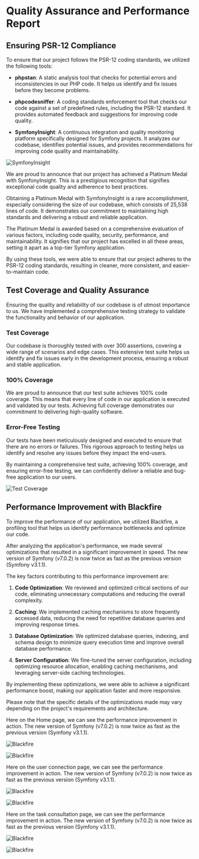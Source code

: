 # Quality Assurance and Performance Report

## Ensuring PSR-12 Compliance

To ensure that our project follows the PSR-12 coding standards, we utilized the following tools:

-   **phpstan**: A static analysis tool that checks for potential errors and inconsistencies in our PHP code. It helps us identify and fix
    issues before they become problems.

-   **phpcodesniffer**: A coding standards enforcement tool that checks our code against a set of predefined rules, including the PSR-12
    standard. It provides automated feedback and suggestions for improving code quality.

-   **SymfonyInsight**: A continuous integration and quality monitoring platform specifically designed for Symfony projects. It analyzes our
    codebase, identifies potential issues, and provides recommendations for improving code quality and maintainability.

![SymfonyInsight](SymfonyInsight.png)

We are proud to announce that our project has achieved a Platinum Medal with SymfonyInsight. This is a prestigious recognition that
signifies exceptional code quality and adherence to best practices.

Obtaining a Platinum Medal with SymfonyInsight is a rare accomplishment, especially considering the size of our codebase, which consists of
25,538 lines of code. It demonstrates our commitment to maintaining high standards and delivering a robust and reliable application.

The Platinum Medal is awarded based on a comprehensive evaluation of various factors, including code quality, security, performance, and
maintainability. It signifies that our project has excelled in all these areas, setting it apart as a top-tier Symfony application.

By using these tools, we were able to ensure that our project adheres to the PSR-12 coding standards, resulting in cleaner, more consistent,
and easier-to-maintain code.

## Test Coverage and Quality Assurance

Ensuring the quality and reliability of our codebase is of utmost importance to us. We have implemented a comprehensive testing strategy to
validate the functionality and behavior of our application.

### Test Coverage

Our codebase is thoroughly tested with over 300 assertions, covering a wide range of scenarios and edge cases. This extensive test suite
helps us identify and fix issues early in the development process, ensuring a robust and stable application.

### 100% Coverage

We are proud to announce that our test suite achieves 100% code coverage. This means that every line of code in our application is executed
and validated by our tests. Achieving full coverage demonstrates our commitment to delivering high-quality software.

### Error-Free Testing

Our tests have been meticulously designed and executed to ensure that there are no errors or failures. This rigorous approach to testing
helps us identify and resolve any issues before they impact the end-users.

By maintaining a comprehensive test suite, achieving 100% coverage, and ensuring error-free testing, we can confidently deliver a reliable
and bug-free application to our users.

![Test Coverage](Test_Coverage.png)

## Performance Improvement with Blackfire

To improve the performance of our application, we utilized Blackfire, a profiling tool that helps us identify performance bottlenecks and
optimize our code.

After analyzing the application's performance, we made several optimizations that resulted in a significant improvement in speed. The new
version of Symfony (v7.0.2) is now twice as fast as the previous version (Symfony v3.1.1).

The key factors contributing to this performance improvement are:

1. **Code Optimization**: We reviewed and optimized critical sections of our code, eliminating unnecessary computations and reducing the
   overall complexity.

2. **Caching**: We implemented caching mechanisms to store frequently accessed data, reducing the need for repetitive database queries and
   improving response times.

3. **Database Optimization**: We optimized database queries, indexing, and schema design to minimize query execution time and improve
   overall database performance.

4. **Server Configuration**: We fine-tuned the server configuration, including optimizing resource allocation, enabling caching mechanisms,
   and leveraging server-side caching technologies.

By implementing these optimizations, we were able to achieve a significant performance boost, making our application faster and more
responsive.

Please note that the specific details of the optimizations made may vary depending on the project's requirements and architecture.

Here on the Home page, we can see the performance improvement in action. The new version of Symfony (v7.0.2) is now twice as fast as the
previous version (Symfony v3.1.1).

![Blackfire](Audit_ToDo&Co_3.1.png)

![Blackfire](Audit_ToDo&Co_7.0.png)

Here on the user connection page, we can see the performance improvement in action. The new version of Symfony (v7.0.2) is now twice as fast
as the previous version (Symfony v3.1.1).

![Blackfire](Audit_ToDo&Co_3.1_user.png)

![Blackfire](Audit_ToDo&Co_7.0_user.png)

Here on the task consultation page, we can see the performance improvement in action. The new version of Symfony (v7.0.2) is now twice as
fast as the previous version (Symfony v3.1.1).

![Blackfire](Audit_ToDo&Co_3.1_task.png)

![Blackfire](Audit_ToDo&Co_7.0_task.png)
